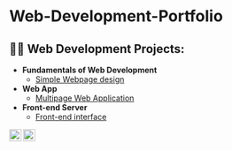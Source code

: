 # Web-Development-Portfolio
<h2>👨‍💻 Web Development Projects:</h2>

* <b>Fundamentals of Web Development</b>
  * [Simple Webpage design](https://github.com/NewbieQode/Web-Development-Portfolio/tree/main/Css-Styling)
* <b>Web App</b>
  * [Multipage Web Application](https://github.com/NewbieQode/Web-Development-Portfolio/tree/main/Online-Store)
* <b>Front-end Server</b>
  * [Front-end interface](https://github.com/NewbieQode/Web-Development-Portfolio/tree/main/Budget-Website)
 

<a herf="https://www.linkedin.com/in/tamika-trimblett-51646a214/">
<img align="left" alt="linkedin" width="22px" src="https://cdn.jsdelivr.net/npm/simple-icons@v3/icons/linkedin.svg">
</a> <a herf="https://github.com/NewbieQode">
<img align="left" alt="github" width="22px" src="https://cdn.icon-icons.com/icons2/2428/PNG/512/github_black_logo_icon_147128.png">
</a>
